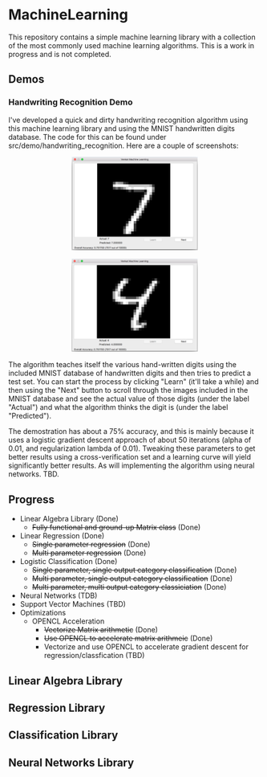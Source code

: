 # MachineLearning

This repository contains a simple machine learning library with a collection of the most commonly used machine learning algorithms. This is a work in progress and is not completed.
## Demos
### Handwriting Recognition Demo
I've developed a quick and dirty handwriting recognition algorithm using this machine learning library and using the MNIST handwritten digits database. The code for this can be found under src/demo/handwriting_recognition. Here are a couple of screenshots:

<p align="center">
<img src="https://github.com/VenkatKS/MachineLearning/blob/master/src/demo/handwriting_recognition/screenshots/digit7.png?raw=true" alt="Digit 7 Prediction" width="50%" height="50%"/>
</p>

<p align="center">
<img src="https://github.com/VenkatKS/MachineLearning/blob/master/src/demo/handwriting_recognition/screenshots/digit4.png?raw=true" alt="Digit 4 Prediction" width="50%" height="50%"/>
</p>
<p>
The algorithm teaches itself the various hand-written digits using the included MNIST database of handwritten digits and then tries to predict a test set. You can start the process by clicking "Learn" (it'll take a while) and then using the "Next" button to scroll through the images included in the MNIST database and see the actual value of those digits (under the label "Actual") and what the algorithm thinks the digit is (under the label "Predicted").
</p>
<p>
The demostration has about a 75% accuracy, and this is mainly because it uses a logistic gradient descent approach of about 50 iterations (alpha of 0.01, and regularization lambda of 0.01). Tweaking these parameters to get better results using a cross-verification set and a learning curve will yield significantly better results. As will implementing the algorithm using neural networks. TBD.
</p>

## Progress
* Linear Algebra Library (Done)
  * ~~Fully functional and ground-up Matrix class~~ (Done)
* Linear Regression (Done)
  * ~~Single parameter regression~~ (Done)
  * ~~Multi parameter regression~~ (Done)
* Logistic Classification (Done)
  * ~~Single parameter, single output category classification~~ (Done)
  * ~~Multi parameter, single output category classification~~ (Done)
  * ~~Multi parameter, multi output category classiciation~~ (Done)
* Neural Networks (TDB)
* Support Vector Machines (TBD)
* Optimizations
  * OPENCL Acceleration
    * ~~Vectorize Matrix arithmetic~~ (Done)
    * ~~Use OPENCL to accelerate matrix arithmeic~~ (Done)
    * Vectorize and use OPENCL to accelerate gradient descent for regression/classfication (TBD)


## Linear Algebra Library
## Regression Library
## Classification Library
## Neural Networks Library
